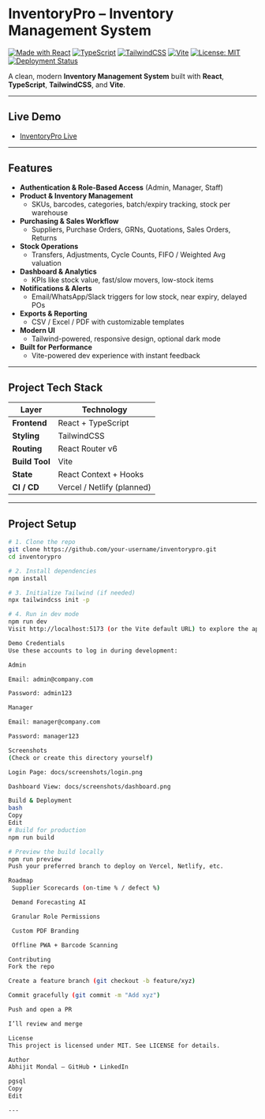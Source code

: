 [//]: # ( Optionally replace placeholder URLs with your own badge URLs )

#  InventoryPro – Inventory Management System

[![Made with React](https://img.shields.io/badge/Made%20with-React-blue?logo=react)](https://reactjs.org/)
[![TypeScript](https://img.shields.io/badge/TypeScript-‹›-blue)](https://www.typescriptlang.org/)
[![TailwindCSS](https://img.shields.io/badge/Styled%20with-Tailwind-green?logo=tailwind-css)](https://tailwindcss.com/)
[![Vite](https://img.shields.io/badge/Bundler-Vite-orange?logo=vite)](https://vitejs.dev/)
[![License: MIT](https://img.shields.io/badge/License-MIT-lightgrey.svg)](LICENSE)
[![Deployment Status](https://img.shields.io/badge/Status-Pending-yellow)](#)

A clean, modern **Inventory Management System** built with **React**, **TypeScript**, **TailwindCSS**, and **Vite**.

---

##  Live Demo

-  [InventoryPro Live](https://inventory-pro-seven.vercel.app/)

---

##  Features

- **Authentication & Role-Based Access** (Admin, Manager, Staff)  
- **Product & Inventory Management**  
  - SKUs, barcodes, categories, batch/expiry tracking, stock per warehouse  
- **Purchasing & Sales Workflow**  
  - Suppliers, Purchase Orders, GRNs, Quotations, Sales Orders, Returns  
- **Stock Operations**  
  - Transfers, Adjustments, Cycle Counts, FIFO / Weighted Avg valuation  
- **Dashboard & Analytics**  
  - KPIs like stock value, fast/slow movers, low-stock items  
- **Notifications & Alerts**  
  - Email/WhatsApp/Slack triggers for low stock, near expiry, delayed POs  
- **Exports & Reporting**  
  - CSV / Excel / PDF with customizable templates  
- **Modern UI**  
  - Tailwind-powered, responsive design, optional dark mode  
- **Built for Performance**  
  - Vite-powered dev experience with instant feedback  

---

##  Project Tech Stack

| Layer        | Technology                       |
|--------------|----------------------------------|
| **Frontend** | React + TypeScript               |
| **Styling**  | TailwindCSS                      |
| **Routing**  | React Router v6                  |
| **Build Tool** | Vite                          |
| **State**    | React Context + Hooks            |
| **CI / CD**  | Vercel / Netlify (planned)       |

---

##  Project Setup

```bash
# 1. Clone the repo
git clone https://github.com/your-username/inventorypro.git
cd inventorypro

# 2. Install dependencies
npm install

# 3. Initialize Tailwind (if needed)
npx tailwindcss init -p

# 4. Run in dev mode
npm run dev
Visit http://localhost:5173 (or the Vite default URL) to explore the app.

Demo Credentials
Use these accounts to log in during development:

Admin

Email: admin@company.com

Password: admin123

Manager

Email: manager@company.com

Password: manager123

Screenshots
(Check or create this directory yourself)

Login Page: docs/screenshots/login.png

Dashboard View: docs/screenshots/dashboard.png

Build & Deployment
bash
Copy
Edit
# Build for production
npm run build

# Preview the build locally
npm run preview
Push your preferred branch to deploy on Vercel, Netlify, etc.

Roadmap
 Supplier Scorecards (on-time % / defect %)

 Demand Forecasting AI

 Granular Role Permissions

 Custom PDF Branding

 Offline PWA + Barcode Scanning

Contributing
Fork the repo

Create a feature branch (git checkout -b feature/xyz)

Commit gracefully (git commit -m "Add xyz")

Push and open a PR

I’ll review and merge

License
This project is licensed under MIT. See LICENSE for details.

Author
Abhijit Mondal – GitHub • LinkedIn

pgsql
Copy
Edit

---
